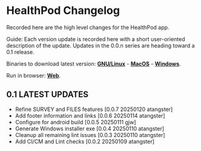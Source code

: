 # HealthPod Changelog

Recorded here are the high level changes for the HealthPod app.

Guide: Each version update is recorded here with a short user-oriented
description of the update. Updates in the 0.0.n series are heading
toward a 0.1 release.

Binaries to download latest version:
[**GNU/Linux**](https://solidcommunity.au/installers/healthpod-dev-linux.zip) -
[**MacOS**](https://solidcommunity.au/installers/healthpod-dev-macos.zip) -
[**Windows**](https://solidcommunity.au/installers/healthpod-dev-windows-inno.exe).

Run in browser: [**Web**](https://healthpod.solidcommunity.au).

## 0.1 LATEST UPDATES

+ Refine SURVEY and FILES features [0.0.7 20250120 atangster]
+ Add footer information and links [0.0.6 20250114 atangster]
+ Configure for android build [0.0.5 20250111 gjw]
+ Generate Windows installer exe [0.0.4 20250110 atangster]
+ Cleanup all remaining lint issues [0.0.3 20250110 atangster]
+ Add CI/CM and Lint checks [0.0.2 20250109 atangster]
